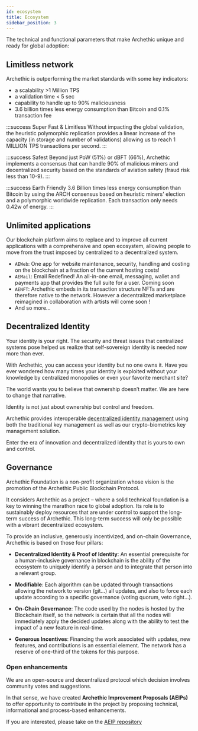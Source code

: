 ```yaml
---
id: ecosystem
title: Ecosystem
sidebar_position: 3
---
```


The technical and functional parameters that make Archethic unique and ready for global adoption:

## Limitless network

Archethic is outperforming the market standards with some key indicators:

- a scalability >1 Million TPS
- a validation time < 5 sec
- capability to handle up to 90% maliciousness
- 3.6 billion times less energy consumption than Bitcoin and 0.1% transaction fee

:::success Super Fast & Limitless
Without impacting the global validation, the heuristic polymorphic replication provides a linear increase of the capacity (in storage and number of validations) allowing us to reach 1 MILLION TPS transactions per second.
:::

:::success Safest
Beyond just PoW (51%) or dBFT (66%), Archethic implements a consensus that can handle 90% of malicious miners and decentralized security based on the standards of aviation safety (fraud risk less than 10-9).
:::

:::success Earth Friendly
3.6 Billion times less energy consumption than Bitcoin by using the ARCH consensus based on heuristic miners' election and a polymorphic worldwide replication. Each transaction only needs 0.42w of energy.
:::

## Unlimited applications

Our blockchain platform aims to replace and to improve all current applications with a comprehensive and open ecosystem, allowing people to move from the trust imposed by centralized to a decentralized system.

- `AEWeb`: One app for website maintenance, security, handling and costing on the blockchain at a fraction of the current hosting costs!
- `AEMail`: Email Redefined! An all-in-one email, messaging, wallet and payments app that provides the full suite for a user. Coming soon
- `AENFT`: Archethic embeds in its transaction structure NFTs and are therefore native to the network. However a decentralized marketplace reimagined in collaboration with artists will come soon !
- And so more...

## Decentralized Identity

Your identity is your right. The security and threat issues that centralized systems pose helped us realize that self-sovereign identity is needed now more than ever.

With Archethic, you can access your identity but no one owns it.
Have you ever wondered how many times your identity is exploited without your knowledge by centralized monopolies or even your favorite merchant site?

The world wants you to believe that ownership doesn’t matter. We are here to change that narrative.

Identity is not just about ownership but control and freedom.

Archethic provides interoperable [decentralized identity management](/learn/decentralized-id) using both the traditional key management as well as our crypto-biometrics key management solution.

Enter the era of innovation and decentralized identity that is yours to own and control.

## Governance

Archethic Foundation is a non-profit organization whose vision is the promotion of the Archethic Public Blockchain Protocol.

It considers Archethic as a project – where a solid technical foundation is a key to winning the marathon race to global adoption. Its role is to sustainably deploy resources that are under control to support the long-term success of Archethic. This long-term success will only be possible with a vibrant decentralized ecosystem.

To provide an inclusive, generously incentivized, and on-chain Governance, Archethic is based on those four pillars:

- **Decentralized Identity & Proof of Identity**: An essential prerequisite for a human-inclusive governance in blockchain is the ability of the ecosystem to uniquely identify a person and to integrate that person into a relevant group.

- **Modifiable**: Each algorithm can be updated through transactions allowing the network to version (git...) all updates, and also to force each update according to a specific governance (voting quorum, veto right...).

- **On-Chain Governance**: The code used by the nodes is hosted by the Blockchain itself, so the network is certain that all the nodes will immediately apply the decided updates along with the ability to test the impact of a new feature in real-time.

- **Generous Incentives**: Financing the work associated with updates, new features, and contributions is an essential element. The network has a reserve of one-third of the tokens for this purpose.

### Open enhancements

We are an open-source and decentralized protocol which decision involves community votes and suggestions.

In that sense, we have created **Archethic Improvement Proposals (AEIPs)** to offer opportunity to contribute in the project by proposing technical, informational and process-based enhancements.

If you are interested, please take on the [AEIP repository](https://github.com/archethic-foundation/aeip)
